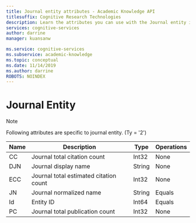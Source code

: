 ```yaml
---
title: Journal entity attributes - Academic Knowledge API
titlesuffix: Cognitive Research Technologies
description: Learn the attributes you can use with the Journal entity in the Academic Knowledge API in Cognitive Research Technologies.
services: cognitive-services
author: darrine
manager: kuansanw

ms.service: cognitive-services
ms.subservice: academic-knowledge
ms.topic: conceptual
ms.date: 11/14/2019
ms.author: darrine
ROBOTS: NOINDEX
---
```


# Journal Entity

> [!NOTE]
> Following attributes are specific to journal entity. (Ty = '2')

Name | Description | Type | Operations
--- | --- | --- | ---
CC		|Journal total citation count			|Int32		|None  
DJN		|Journal display name				|String		|None
ECC		|Journal total estimated citation count	|Int32		|None
JN		|Journal normalized name					|String		|Equals
Id		|Entity ID								|Int64		|Equals
PC    |Journal total publication count | Int32 | None
